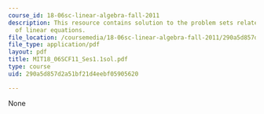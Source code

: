 ```yaml
---
course_id: 18-06sc-linear-algebra-fall-2011
description: This resource contains solution to the problem sets related to the geometry
  of linear equations.
file_location: /coursemedia/18-06sc-linear-algebra-fall-2011/290a5d857d2a51bf21d4eebf05905620_MIT18_06SCF11_Ses1.1sol.pdf
file_type: application/pdf
layout: pdf
title: MIT18_06SCF11_Ses1.1sol.pdf
type: course
uid: 290a5d857d2a51bf21d4eebf05905620

---
```

None